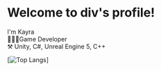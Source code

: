 
# Welcome to div's profile!

I'm Kayra <br /> 👨🏻‍💻Game Developer <br /> ⚒️ Unity, C#, Unreal Engine 5, C++

[![Top Langs](https://github-readme-stats.vercel.app/api/top-langs/?username=divDevelopment)]
